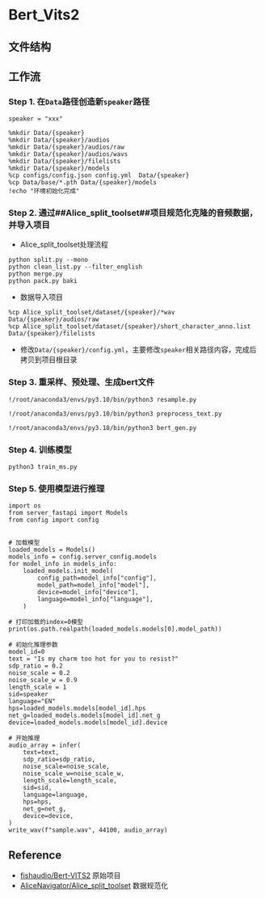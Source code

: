 # Bert_Vits2

## 文件结构


## 工作流

### Step 1. 在`Data`路径创造新`speaker`路径
```
speaker = "xxx"

%mkdir Data/{speaker}
%mkdir Data/{speaker}/audios
%mkdir Data/{speaker}/audios/raw
%mkdir Data/{speaker}/audios/wavs
%mkdir Data/{speaker}/filelists
%mkdir Data/{speaker}/models
%cp configs/config.json config.yml  Data/{speaker}
%cp Data/base/*.pth Data/{speaker}/models
!echo "环境初始化完成"
```

### Step 2. 通过##Alice_split_toolset##项目规范化克隆的音频数据，并导入项目

- Alice_split_toolset处理流程
```
python split.py --mono
python clean_list.py --filter_english
python merge.py
python pack.py baki
```

- 数据导入项目
```
%cp Alice_split_toolset/dataset/{speaker}/*wav Data/{speaker}/audios/raw
%cp Alice_split_toolset/dataset/{speaker}/short_character_anno.list  Data/{speaker}/filelists
```

- 修改`Data/{speaker}/config.yml`，主要修改`speaker`相关路径内容，完成后拷贝到项目根目录

### Step 3. 重采样、预处理、生成bert文件
```
!/root/anaconda3/envs/py3.10/bin/python3 resample.py

!/root/anaconda3/envs/py3.10/bin/python3 preprocess_text.py

!/root/anaconda3/envs/py3.10/bin/python3 bert_gen.py
```

### Step 4. 训练模型
```
python3 train_ms.py
```

### Step 5. 使用模型进行推理
```
import os
from server_fastapi import Models
from config import config 


# 加载模型
loaded_models = Models()
models_info = config.server_config.models
for model_info in models_info:
    loaded_models.init_model(
        config_path=model_info["config"],
        model_path=model_info["model"],
        device=model_info["device"],
        language=model_info["language"],
    )

# 打印加载的index=0模型
print(os.path.realpath(loaded_models.models[0].model_path))

# 初始化推理参数
model_id=0
text = "Is my charm too hot for you to resist?"
sdp_ratio = 0.2
noise_scale = 0.2
noise_scale_w = 0.9
length_scale = 1
sid=speaker
language="EN"
hps=loaded_models.models[model_id].hps
net_g=loaded_models.models[model_id].net_g
device=loaded_models.models[model_id].device

# 开始推理
audio_array = infer(
    text=text,
    sdp_ratio=sdp_ratio,
    noise_scale=noise_scale,
    noise_scale_w=noise_scale_w,
    length_scale=length_scale,
    sid=sid,
    language=language,
    hps=hps,
    net_g=net_g,
    device=device,
)
write_wav(f"sample.wav", 44100, audio_array)
```


## Reference
- [fishaudio/Bert-VITS2](https://github.com/fishaudio/Bert-VITS2) 原始项目
- [AliceNavigator/Alice_split_toolset](https://github.com/AliceNavigator/Alice_split_toolset) 数据规范化
